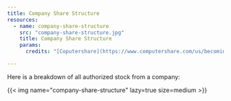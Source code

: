 ```yaml
---
title: Company Share Structure
resources:
  - name: company-share-structure
    src: "company-share-structure.jpg"
    title: Company Share Structure
    params:
      credits: "[Coputershare](https://www.computershare.com/us/becoming-a-registered-shareholder-in-us-listed-companies)"

---
```


Here is a breakdown of all authorized stock from a company:

{{< img name="company-share-structure" lazy=true size=medium >}}
